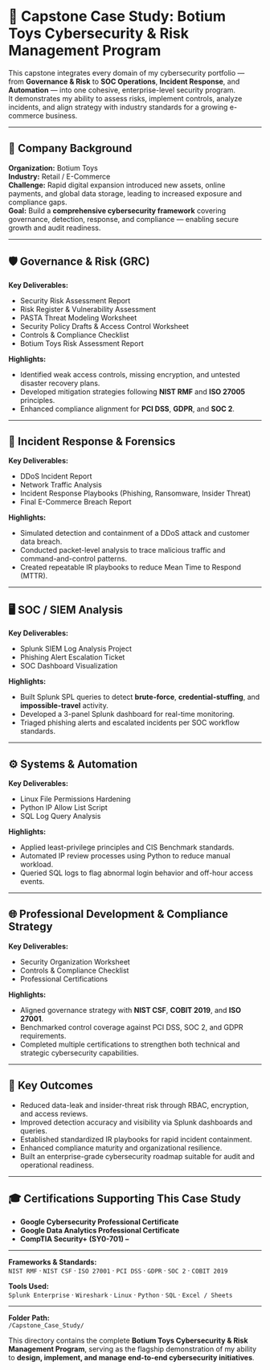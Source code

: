 # 📘 Capstone Case Study: Botium Toys Cybersecurity & Risk Management Program

This capstone integrates every domain of my cybersecurity portfolio — from **Governance & Risk** to **SOC Operations**, **Incident Response**, and **Automation** — into one cohesive, enterprise-level security program.  
It demonstrates my ability to assess risks, implement controls, analyze incidents, and align strategy with industry standards for a growing e-commerce business.

---

## 🏢 Company Background
**Organization:** Botium Toys  
**Industry:** Retail / E-Commerce  
**Challenge:** Rapid digital expansion introduced new assets, online payments, and global data storage, leading to increased exposure and compliance gaps.  
**Goal:** Build a **comprehensive cybersecurity framework** covering governance, detection, response, and compliance — enabling secure growth and audit readiness.

---

## 🛡 Governance & Risk (GRC)
**Key Deliverables:**
- Security Risk Assessment Report  
- Risk Register & Vulnerability Assessment  
- PASTA Threat Modeling Worksheet  
- Security Policy Drafts & Access Control Worksheet  
- Controls & Compliance Checklist  
- Botium Toys Risk Assessment Report  

**Highlights:**
- Identified weak access controls, missing encryption, and untested disaster recovery plans.  
- Developed mitigation strategies following **NIST RMF** and **ISO 27005** principles.  
- Enhanced compliance alignment for **PCI DSS**, **GDPR**, and **SOC 2**.  

---

## 🚨 Incident Response & Forensics
**Key Deliverables:**
- DDoS Incident Report  
- Network Traffic Analysis  
- Incident Response Playbooks (Phishing, Ransomware, Insider Threat)  
- Final E-Commerce Breach Report  

**Highlights:**
- Simulated detection and containment of a DDoS attack and customer data breach.  
- Conducted packet-level analysis to trace malicious traffic and command-and-control patterns.  
- Created repeatable IR playbooks to reduce Mean Time to Respond (MTTR).  

---

## 🖥 SOC / SIEM Analysis
**Key Deliverables:**
- Splunk SIEM Log Analysis Project  
- Phishing Alert Escalation Ticket  
- SOC Dashboard Visualization  

**Highlights:**
- Built Splunk SPL queries to detect **brute-force**, **credential-stuffing**, and **impossible-travel** activity.  
- Developed a 3-panel Splunk dashboard for real-time monitoring.  
- Triaged phishing alerts and escalated incidents per SOC workflow standards.  

---

## ⚙️ Systems & Automation
**Key Deliverables:**
- Linux File Permissions Hardening  
- Python IP Allow List Script  
- SQL Log Query Analysis  

**Highlights:**
- Applied least-privilege principles and CIS Benchmark standards.  
- Automated IP review processes using Python to reduce manual workload.  
- Queried SQL logs to flag abnormal login behavior and off-hour access events.  

---

## 🌐 Professional Development & Compliance Strategy
**Key Deliverables:**
- Security Organization Worksheet  
- Controls & Compliance Checklist  
- Professional Certifications  

**Highlights:**
- Aligned governance strategy with **NIST CSF**, **COBIT 2019**, and **ISO 27001**.  
- Benchmarked control coverage against PCI DSS, SOC 2, and GDPR requirements.  
- Completed multiple certifications to strengthen both technical and strategic cybersecurity capabilities.  

---

## 🧭 Key Outcomes
- Reduced data-leak and insider-threat risk through RBAC, encryption, and access reviews.  
- Improved detection accuracy and visibility via Splunk dashboards and queries.  
- Established standardized IR playbooks for rapid incident containment.  
- Enhanced compliance maturity and organizational resilience.  
- Built an enterprise-grade cybersecurity roadmap suitable for audit and operational readiness.  

---

## 🎓 Certifications Supporting This Case Study
- **Google Cybersecurity Professional Certificate**  
- **Google Data Analytics Professional Certificate**  
- **CompTIA Security+ (SY0-701) –**

---

**Frameworks & Standards:**  
`NIST RMF` · `NIST CSF` · `ISO 27001` · `PCI DSS` · `GDPR` · `SOC 2` · `COBIT 2019`  

**Tools Used:**  
`Splunk Enterprise` · `Wireshark` · `Linux` · `Python` · `SQL` · `Excel / Sheets`  

---

**Folder Path:**  
`/Capstone_Case_Study/`

This directory contains the complete **Botium Toys Cybersecurity & Risk Management Program**, serving as the flagship demonstration of my ability to **design, implement, and manage end-to-end cybersecurity initiatives**.
